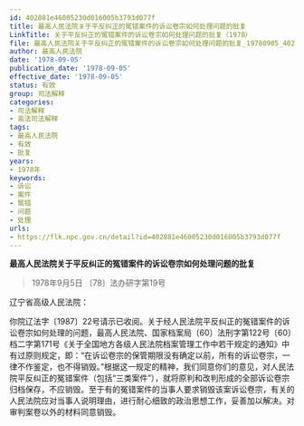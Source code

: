 ```yaml
---
id: 402881e46005230d016005b3793d077f
title: 最高人民法院关于平反纠正的冤错案件的诉讼卷宗如何处理问题的批复
LinkTitle: 关于平反纠正的冤错案件的诉讼卷宗如何处理问题的批复（1978）
file: 最高人民法院关于平反纠正的冤错案件的诉讼卷宗如何处理问题的批复_19780905_402881e46005230d016005b3793d077f.docx
author: 最高人民法院
date: '1978-09-05'
publication_date: '1978-09-05'
effective_date: '1978-09-05'
status: 有效
group: 司法解释
categories:
- 司法解释
- 高法司法解释
tags:
- 最高人民法院
- 有效
- 批复
years:
- 1978年
keywords:
- 诉讼
- 案件
- 冤错
- 问题
- 处理
urls:
- https://flk.npc.gov.cn/detail?id=402881e46005230d016005b3793d077f
---
```


**最高人民法院关于平反纠正的冤错案件的诉讼卷宗如何处理问题的批复**

> 1978年9月5日 〔78〕法办研字第19号

辽宁省高级人民法院：

你院辽法字〔1987〕22号请示已收阅。关于经人民法院平反纠正的冤错案件的诉讼卷宗如何处理的问题，最高人民法院、国家档案局〔60〕法刑字第122号〔60〕档二字第171号《关于全国地方各级人民法院档案管理工作中若干规定的通知》中有过原则规定，即：“在诉讼卷宗的保管期限没有确定以前，所有的诉讼卷宗，一律不作鉴定，也不得销毁。”根据这一规定的精神，我们同意你们的意见，对人民法院平反纠正的冤错案件（包括“三类案件”），就将原判和改判形成的全部诉讼卷宗归档保存，不应销毁。至于有的冤错案件的当事人要求销毁该案诉讼卷宗，有关的人民法院应对当事人说明理由，进行耐心细致的政治思想工作，妥善加以解决。对审判案卷以外的材料同意销毁。
